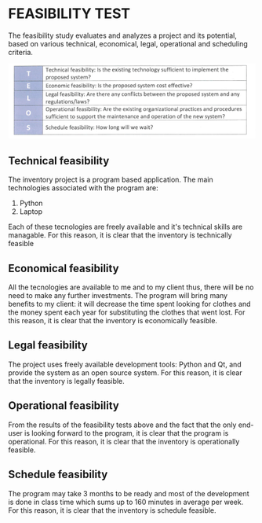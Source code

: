 FEASIBILITY TEST
==============

The feasibility study evaluates and analyzes a project and its potential, based on various technical, economical, legal, operational and scheduling criteria.

![](TELOS.png)

Technical feasibility
-----------------

The inventory project is a program based application. The main technologies associated with the program are:
1. Python
2. Laptop

Each of these tecnologies are freely available and it's technical skills are managable. 
For this reason, it is clear that the inventory is technically feasible

Economical feasibility
-----------------------

All the tecnologies are available to me and to my client thus, there will be no need to make any further investments. The program will bring many benefits to my client:
it will decrease the time spent looking for clothes and the money spent each year for substituting the clothes that went lost.
For this reason, it is clear that the inventory is economically feasible.


Legal feasibility
-----------

The project uses freely available development tools: Python and Qt, and provide the system as an open source system.
For this reason, it is clear that the inventory is legally feasible.

Operational feasibility
------------

From the results of the feasibility tests above and the fact that the only end-user is looking forward to the program, it is clear that the program is operational.
For this reason, it is clear that the inventory is operationally feasible.

Schedule feasibility
-----------------

The program may take 3 months to be ready and most of the development is done in class time which sums up to 160 minutes in average per week. 
For this reason, it is clear that the inventory is schedule feasible.







